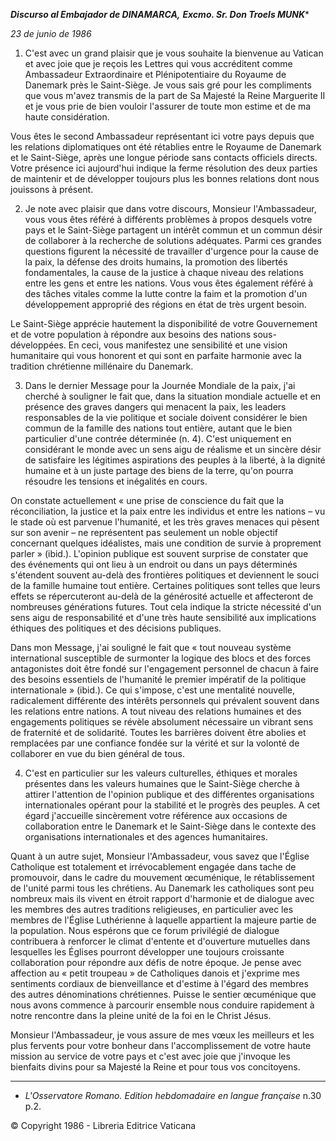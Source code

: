 ***Discurso al Embajador de DINAMARCA,*** ***Excmo. Sr. Don Troels MUNK****

*23 de junio de 1986*

1. C'est avec un grand plaisir que je vous souhaite la bienvenue au Vatican et avec joie que je reçois les Lettres qui vous accréditent comme Ambassadeur Extraordinaire et Plénipotentiaire du Royaume de Danemark près le Saint-Siège. Je vous sais gré pour les compliments que vous m'avez transmis de la part de Sa Majesté la Reine Marguerite II et je vous prie de bien vouloir l'assurer de toute mon estime et de ma haute considération.

Vous êtes le second Ambassadeur représentant ici votre pays depuis que les relations diplomatiques ont été rétablies entre le Royaume de Danemark et le Saint-Siège, après une longue période sans contacts officiels directs. Votre présence ici aujourd'hui indique la ferme résolution des deux parties de maintenir et de développer toujours plus les bonnes relations dont nous jouissons à présent.

2. Je note avec plaisir que dans votre discours, Monsieur l'Ambassadeur, vous vous êtes référé à différents problèmes à propos desquels votre pays et le Saint-Siège partagent un intérêt commun et un commun désir de collaborer à la recherche de solutions adéquates. Parmi ces grandes questions figurent la nécessité de travailler d'urgence pour la cause de la paix, la défense des droits humains, la promotion des libertés fondamentales, la cause de la justice à chaque niveau des relations entre les gens et entre les nations. Vous vous êtes également référé à des tâches vitales comme la lutte contre la faim et la promotion d'un développement approprié des régions en état de très urgent besoin.

Le Saint-Siège apprécie hautement la disponibilité de votre Gouvernement et de votre population à répondre aux besoins des nations sous-développées. En ceci, vous manifestez une sensibilité et une vision humanitaire qui vous honorent et qui sont en parfaite harmonie avec la tradition chrétienne millénaire du Danemark.

3. Dans le dernier Message pour la Journée Mondiale de la paix, j'ai cherché à souligner le fait que, dans la situation mondiale actuelle et en présence des graves dangers qui menacent la paix, les leaders responsables de la vie politique et sociale doivent considérer le bien commun de la famille des nations tout entière, autant que le bien particulier d'une contrée déterminée (n. 4). C'est uniquement en considérant le monde avec un sens aigu de réalisme et un sincère désir de satisfaire les légitimes aspirations des peuples à la liberté, à la dignité humaine et à un juste partage des biens de la terre, qu'on pourra résoudre les tensions et inégalités en cours.

On constate actuellement « une prise de conscience du fait que la réconciliation, la justice et la paix entre les individus et entre les nations – vu le stade où est parvenue l'humanité, et les très graves menaces qui pèsent sur son avenir – ne représentent pas seulement un noble objectif concernant quelques idéalistes, mais une condition de survie à proprement parler » (ibid.). L'opinion publique est souvent surprise de constater que des événements qui ont lieu à un endroit ou dans un pays déterminés s'étendent souvent au-delà des frontières politiques et deviennent le souci de la famille humaine tout entière. Certaines politiques sont telles que leurs effets se répercuteront au-delà de la générosité actuelle et affecteront de nombreuses générations futures. Tout cela indique la stricte nécessité d'un sens aigu de responsabilité et d'une très haute sensibilité aux implications éthiques des politiques et des décisions publiques.

Dans mon Message, j'ai souligné le fait que « tout nouveau système international susceptible de surmonter la logique des blocs et des forces antagonistes doit être fondé sur l'engagement personnel de chacun à faire des besoins essentiels de l'humanité le premier impératif de la politique internationale » (ibid.). Ce qui s'impose, c'est une mentalité nouvelle, radicalement différente des intérêts personnels qui prévalent souvent dans les relations entre nations. A tout niveau des relations humaines et des engagements politiques se révèle absolument nécessaire un vibrant sens de fraternité et de solidarité. Toutes les barrières doivent être abolies et remplacées par une confiance fondée sur la vérité et sur la volonté de collaborer en vue du bien général de tous.

4. C'est en particulier sur les valeurs culturelles, éthiques et morales présentes dans les valeurs humaines que le Saint-Siège cherche à attirer l'attention de l'opinion publique et des différentes organisations internationales opérant pour la stabilité et le progrès des peuples. A cet égard j'accueille sincèrement votre référence aux occasions de collaboration entre le Danemark et le Saint-Siège dans le contexte des organisations internationales et des agences humanitaires.

Quant à un autre sujet, Monsieur l'Ambassadeur, vous savez que l'Église Catholique est totalement et irrévocablement engagée dans tache de promouvoir, dans le cadre du mouvement œcuménique, le rétablissement de l'unité parmi tous les chrétiens. Au Danemark les catholiques sont peu nombreux mais ils vivent en étroit rapport d'harmonie et de dialogue avec les membres des autres traditions religieuses, en particulier avec les membres de l'Église Luthérienne à laquelle appartient la majeure partie de la population. Nous espérons que ce forum privilégié de dialogue contribuera à renforcer le climat d'entente et d'ouverture mutuelles dans lesquelles les Églises pourront développer une toujours croissante collaboration pour répondre aux défis de notre époque. Je pense avec affection au « petit troupeau » de Catholiques danois et j'exprime mes sentiments cordiaux de bienveillance et d'estime à l'égard des membres des autres dénominations chrétiennes. Puisse le sentier œcuménique que nous avons commence à parcourir ensemble nous conduire rapidement à notre rencontre dans la pleine unité de la foi en le Christ Jésus.

Monsieur l'Ambassadeur, je vous assure de mes vœux les meilleurs et les plus fervents pour votre bonheur dans l'accomplissement de votre haute mission au service de votre pays et c'est avec joie que j'invoque les bienfaits divins pour sa Majesté la Reine et pour tous vos concitoyens.

* * *

* *L'Osservatore Romano. Edition hebdomadaire en langue française* n.30 p.2.

© Copyright 1986 - Libreria Editrice Vaticana